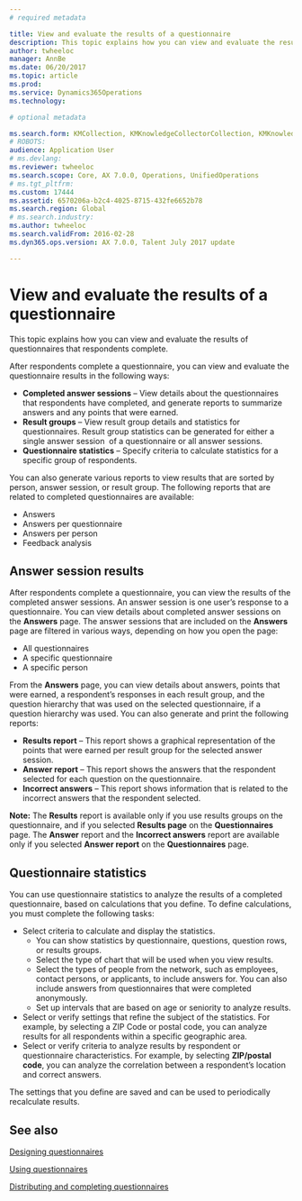 ```yaml
---
# required metadata

title: View and evaluate the results of a questionnaire
description: This topic explains how you can view and evaluate the results of questionnaires that respondents complete. 
author: twheeloc
manager: AnnBe
ms.date: 06/20/2017
ms.topic: article
ms.prod: 
ms.service: Dynamics365Operations
ms.technology: 

# optional metadata

ms.search.form: KMCollection, KMKnowledgeCollectorCollection, KMKnowledgeCollectorUserResults
# ROBOTS: 
audience: Application User
# ms.devlang: 
ms.reviewer: twheeloc
ms.search.scope: Core, AX 7.0.0, Operations, UnifiedOperations
# ms.tgt_pltfrm: 
ms.custom: 17444
ms.assetid: 6570206a-b2c4-4025-8715-432fe6652b78
ms.search.region: Global
# ms.search.industry: 
ms.author: twheeloc
ms.search.validFrom: 2016-02-28
ms.dyn365.ops.version: AX 7.0.0, Talent July 2017 update

---
```


# View and evaluate the results of a questionnaire

This topic explains how you can view and evaluate the results of questionnaires that respondents complete. 

After respondents complete a questionnaire, you can view and evaluate the questionnaire results in the following ways:

-   **Completed answer sessions** – View details about the questionnaires that respondents have completed, and generate reports to summarize answers and any points that were earned.
-   **Result groups** – View result group details and statistics for questionnaires. Result group statistics can be generated for either a single answer session  of a questionnaire or all answer sessions.
-   **Questionnaire statistics** – Specify criteria to calculate statistics for a specific group of respondents.

You can also generate various reports to view results that are sorted by person, answer session, or result group. The following reports that are related to completed questionnaires are available:

-   Answers
-   Answers per questionnaire
-   Answers per person
-   Feedback analysis

## Answer session results
After respondents complete a questionnaire, you can view the results of the completed answer sessions. An answer session is one user’s response to a questionnaire. You can view details about completed answer sessions on the **Answers** page. The answer sessions that are included on the **Answers** page are filtered in various ways, depending on how you open the page:

-   All questionnaires
-   A specific questionnaire
-   A specific person

From the **Answers** page, you can view details about answers, points that were earned, a respondent’s responses in each result group, and the question hierarchy that was used on the selected questionnaire, if a question hierarchy was used. You can also generate and print the following reports:

-   **Results report** – This report shows a graphical representation of the points that were earned per result group for the selected answer session.
-   **Answer report** – This report shows the answers that the respondent selected for each question on the questionnaire.
-   **Incorrect answers** – This report shows information that is related to the incorrect answers that the respondent selected.

**Note:** The **Results** report is available only if you use results groups on the questionnaire, and if you selected **Results page** on the **Questionnaires** page. The **Answer** report and the **Incorrect answers** report are available only if you selected **Answer report** on the **Questionnaires** page.

## Questionnaire statistics
You can use questionnaire statistics to analyze the results of a completed questionnaire, based on calculations that you define. To define calculations, you must complete the following tasks:

-   Select criteria to calculate and display the statistics.
    -   You can show statistics by questionnaire, questions, question rows, or results groups.
    -   Select the type of chart that will be used when you view results.
    -   Select the types of people from the network, such as employees, contact persons, or applicants, to include answers for. You can also include answers from questionnaires that were completed anonymously.
    -   Set up intervals that are based on age or seniority to analyze results.
-   Select or verify settings that refine the subject of the statistics. For example, by selecting a ZIP Code or postal code, you can analyze results for all respondents within a specific geographic area.
-   Select or verify criteria to analyze results by respondent or questionnaire characteristics. For example, by selecting **ZIP/postal code**, you can analyze the correlation between a respondent’s location and correct answers.

The settings that you define are saved and can be used to periodically recalculate results.

See also
--------

[Designing questionnaires](design-questionnaires.md)

[Using questionnaires](questionnaires.md)

[Distributing and completing questionnaires](distribute-questionnaires.md)

